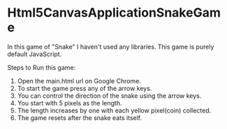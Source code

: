 # Html5CanvasApplicationSnakeGame

In this game of "Snake" I haven't used any libraries. This game is purely default JavaScript. 

Steps to Run this game:
1. Open the main.html url on Google Chrome.
2. To start the game press any of the arrow keys.
3. You can control the direction of the snake using the arrow keys.
4. You start with 5 pixels as the length.
5. The length increases by one with each yellow pixel(coin) collected.
6. The game resets after the snake eats itself.
